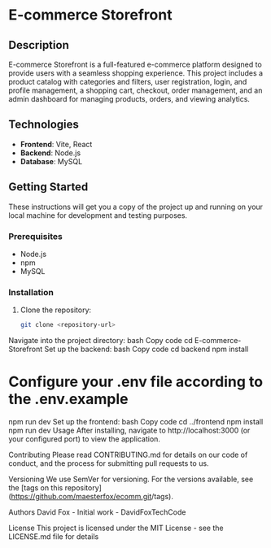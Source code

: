 # E-commerce Storefront

## Description

E-commerce Storefront is a full-featured e-commerce platform designed to provide users with a seamless shopping experience. This project includes a product catalog with categories and filters, user registration, login, and profile management, a shopping cart, checkout, order management, and an admin dashboard for managing products, orders, and viewing analytics.

## Technologies

- **Frontend**: Vite, React
- **Backend**: Node.js
- **Database**: MySQL

## Getting Started

These instructions will get you a copy of the project up and running on your local machine for development and testing purposes.

### Prerequisites

- Node.js
- npm
- MySQL

### Installation

1. Clone the repository:
   ```bash
   git clone <repository-url>
Navigate into the project directory:
bash
Copy code
cd E-commerce-Storefront
Set up the backend:
bash
Copy code
cd backend
npm install
# Configure your .env file according to the .env.example
npm run dev
Set up the frontend:
bash
Copy code
cd ../frontend
npm install
npm run dev
Usage
After installing, navigate to http://localhost:3000 (or your configured port) to view the application.

Contributing
Please read CONTRIBUTING.md for details on our code of conduct, and the process for submitting pull requests to us.

Versioning
We use SemVer for versioning. For the versions available, see the [tags on this repository](<https://github.com/maesterfox/ecomm.git>/tags).

Authors
David Fox - Initial work - DavidFoxTechCode

License
This project is licensed under the MIT License - see the LICENSE.md file for details

